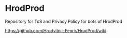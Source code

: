 # HrodProd
Repository for ToS and Privacy Policy for bots of HrodProd

https://github.com/Hrodvitnir-Fenrir/HrodProd/wiki
